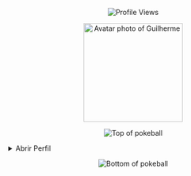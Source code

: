 <p align="center">
  <img src="https://komarev.com/ghpvc/?username=GuilhermeRita&style=plastic&color=blueviolet" alt="Profile Views"/>
</p>

<p align="center">
  <img height="200" alt="Avatar photo of Guilherme" src="https://github.com/GuilhermeRita/GuilhermeRita/assets/99239411/avatar.png">
</p>

<p align="center">
  <img src="https://user-images.githubusercontent.com/44261381/209363264-ac854d3c-2cc2-44c4-928e-8a08d1013f46.png" alt="Top of pokeball">
</p>

<p align="center">
  <details>
    <summary>Abrir Perfil</summary>
    
    <br>
    <img height="200" alt="Avatar photo of Guilherme" src="https://github.com/10kartik/10kartik/assets/99239411/21742f3f-d9a7-4a53-8530-7d20d51e03a9" />

    ![Typing SVG](https://readme-typing-svg.demolab.com/?font=VT323&size=35&duration=3500&pause=300&color=6A0572&center=true&vCenter=true&width=500&lines=Olá,+eu+sou+Guilherme;Desenvolvedor+Back-End+e+DBA;Apaixonado+por+dados+e+tecnologia;Curioso+e+explorador+de+sistemas)

    <p align="center">
      <details>
        <summary>Sobre Mim</summary>
        - Localização: São Paulo, Brasil  
        - Idiomas: Português, Inglês  
        - Cargo: Desenvolvedor Back-End / DBA  
        - Habilidades: Java, C++, Visual Basic, JS, SQL, Power BI, Engenharia de Software  
        - Interesses: Aprender novas tecnologias, bancos de dados e sistemas eficientes  
        - Educação: Técnico pela ETEC; ADS na Fatec  
        - Abordável: Sim, aberto a projetos e colaborações  
        - Frase: Sempre aprendendo, evoluindo e criando soluções com propósito
      </details>
    </p>

    <p align="center">
      <details>
        <summary>Ferramentas</summary>
        - **Programming Languages:**  
          <img width="20px" src="https://cdn.jsdelivr.net/gh/devicons/devicon/icons/cplusplus/cplusplus-original.svg" />  
          <img width="20px" src="https://cdn.jsdelivr.net/gh/devicons/devicon/icons/javascript/javascript-original.svg" />  
          <img width="20px" src="https://cdn.jsdelivr.net/gh/devicons/devicon/icons/java/java-original.svg" />  
          <img width="20px" src="https://user-images.githubusercontent.com/25181517/121405384-444d7300-c95d-11eb-959f-913020d3bf90.png" />  

        - **Database & BI:**  
          <img width="20px" src="https://cdn.jsdelivr.net/gh/devicons/devicon/icons/mysql/mysql-plain.svg" />  
          <img width="20px" src="https://img.shields.io/badge/Power%20BI-F2C811?style=for-the-badge&logo=powerbi&logoColor=black" />  

        - **Back-end:**  
          <img width="20px" src="https://cdn.jsdelivr.net/gh/devicons/devicon/icons/nodejs/nodejs-original.svg" />  
          <img width="20px" src="https://cdn.jsdelivr.net/gh/devicons/devicon/icons/express/express-original-wordmark.svg" />  

        - **Front-end:**  
          <img width="20px" src="https://cdn.jsdelivr.net/gh/devicons/devicon/icons/html5/html5-original.svg" />  
          <img width="20px" src="https://cdn.jsdelivr.net/gh/devicons/devicon/icons/css3/css3-plain-wordmark.svg" />  
          <img width="20px" src="https://cdn.jsdelivr.net/gh/devicons/devicon/icons/react/react-original.svg" />
      </details>
    </p>

    <p align="center">
      <details>
        <summary>GitHub Stats</summary>
        <p align="center">
          <img align="center" src="https://github-readme-stats.vercel.app/api?username=GuilhermeRita&show_icons=true&theme=radical" alt="GitHub Stats">
          <img align="center" src="https://github-readme-stats.vercel.app/api/top-langs/?username=GuilhermeRita&layout=compact&theme=radical" alt="Top Languages">
        </p>
      </details>
    </p>

    <p align="center">
      <details>
        <summary>Contato</summary>
        <p align="center">
          <a href="mailto:contatoguilhermeau@gmail.com"><img src="https://img.shields.io/badge/Gmail-EA4335?style=for-the-badge&logo=gmail&logoColor=white" alt="Email"/></a>
          <a href="https://www.linkedin.com/in/guilherme-augusto-0b2582237/"><img src="https://img.shields.io/badge/LinkedIn-0A66C2?style=for-the-badge&logo=linkedin&logoColor=white" alt="LinkedIn"/></a>
        </p>
      </details>
    </p>

    <p align="center">
      <details>
        <summary>Quote</summary>
        <blockquote>“Sempre aprendendo, evoluindo e criando soluções com propósito.”<br><strong>— Guilherme</strong></blockquote>
      </details>
    </p>

  </details>
</p>

<p align="center">
  <img src="https://user-images.githubusercontent.com/44261381/209363271-905d2a5e-8a18-44c0-a450-45dddd4d5036.png" alt="Bottom of pokeball">
</p>
